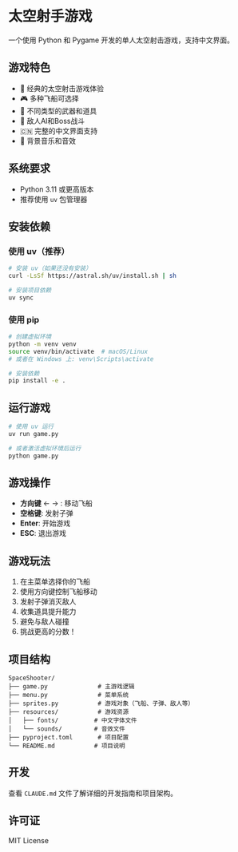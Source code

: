# 太空射手游戏

一个使用 Python 和 Pygame 开发的单人太空射击游戏，支持中文界面。

## 游戏特色

- 🚀 经典的太空射击游戏体验
- 🎮 多种飞船可选择
- 🔫 不同类型的武器和道具
- 🎯 敌人AI和Boss战斗
- 🇨🇳 完整的中文界面支持
- 🎵 背景音乐和音效

## 系统要求

- Python 3.11 或更高版本
- 推荐使用 `uv` 包管理器

## 安装依赖

### 使用 uv（推荐）

```bash
# 安装 uv（如果还没有安装）
curl -LsSf https://astral.sh/uv/install.sh | sh

# 安装项目依赖
uv sync
```

### 使用 pip

```bash
# 创建虚拟环境
python -m venv venv
source venv/bin/activate  # macOS/Linux
# 或者在 Windows 上: venv\Scripts\activate

# 安装依赖
pip install -e .
```

## 运行游戏

```bash
# 使用 uv 运行
uv run game.py

# 或者激活虚拟环境后运行
python game.py
```

## 游戏操作

- **方向键** ← → : 移动飞船
- **空格键**: 发射子弹
- **Enter**: 开始游戏
- **ESC**: 退出游戏

## 游戏玩法

1. 在主菜单选择你的飞船
2. 使用方向键控制飞船移动
3. 发射子弹消灭敌人
4. 收集道具提升能力
5. 避免与敌人碰撞
6. 挑战更高的分数！

## 项目结构

```
SpaceShooter/
├── game.py              # 主游戏逻辑
├── menu.py              # 菜单系统
├── sprites.py           # 游戏对象（飞船、子弹、敌人等）
├── resources/           # 游戏资源
│   ├── fonts/          # 中文字体文件
│   └── sounds/         # 音效文件
├── pyproject.toml       # 项目配置
└── README.md           # 项目说明
```

## 开发

查看 `CLAUDE.md` 文件了解详细的开发指南和项目架构。

## 许可证

MIT License
